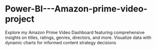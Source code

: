 # Power-BI---Amazon-prime-video-project
Explore my Amazon Prime Video Dashboard featuring comprehensive insights on titles, ratings, genres, directors, and more. Visualize data with dynamic charts for informed content strategy decisions
